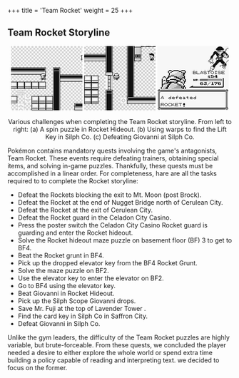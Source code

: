 +++
title = 'Team Rocket'
weight = 25
+++

## Team Rocket Storyline

<div style="text-align: center;">

![](assets/hideoutmaze.gif)
![](assets/silph_co.gif)
![](assets/defeatgio.gif)

<figcaption>Various challenges when completing the Team Rocket storyline. From left to right: (a) A spin puzzle in Rocket Hideout. (b) Using warps to find the Lift Key in Silph Co. (c) Defeating Giovanni at Silph Co.</figcaption>


</div>


Pokémon contains mandatory quests involving the game's antagonists, Team Rocket. These events require defeating trainers, obtaining special items, and solving in-game puzzles. Thankfully, these quests must be accomplished in a linear order. For completeness, hare are all the tasks required to to complete the Rocket storyline:

- Defeat the Rockets blocking the exit to Mt. Moon (post Brock).
- Defeat the Rocket at the end of Nugget Bridge north of Cerulean City.
- Defeat the Rocket at the exit of Cerulean City.
- Defeat the Rocket guard in the Celadon City Casino.
- Press the poster switch the Celadon City Casino Rocket guard is guarding and enter the Rocket hideout.
- Solve the Rocket hideout maze puzzle on basement floor (BF) 3 to get to BF4.
- Beat the Rocket grunt in BF4.
- Pick up the dropped elevator key from the BF4 Rocket Grunt.
- Solve the maze puzzle on BF2.
- Use the elevator key to enter the elevator on BF2.
- Go to BF4 using the elevator key.
- Beat Giovanni in Rocket Hideout.
- Pick up the Silph Scope Giovanni drops.
- Save Mr. Fuji at the top of Lavender Tower  .
- Find the card key in Silph Co in Saffron City.
- Defeat Giovanni in Silph Co.

Unlike the gym leaders, the difficulty of the Team Rocket puzzles are highly variable, but brute-forceable. From these quests, we concluded the player needed a desire to either explore the whole world or spend extra time building a policy capable of reading and interpreting text. we decided to focus on the former.
